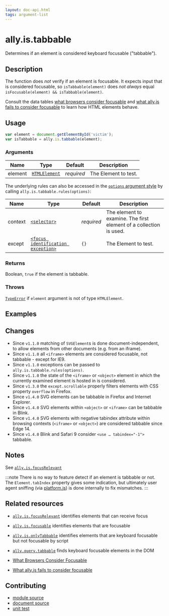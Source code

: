```yaml
---
layout: doc-api.html
tags: argument-list
---
```


# ally.is.tabbable

Determines if an element is considered keyboard focusable ("tabbable").


## Description

The function does *not* verify if an element is focusable. It expects input that is considered focusable, so `isTabbable(element)` does *not always* equal `isFocusable(element) && isTabbable(element)`.

Consult the data tables [what browsers consider focusable](../../data-tables/focusable.md) and [what ally.js fails to consider focusable](../../data-tables/focusable.is.md) to learn how HTML elements behave.


## Usage

```js
var element = document.getElementById('victim');
var isTabbable = ally.is.tabbable(element);
```

### Arguments

| Name | Type | Default | Description |
| ---- | ---- | ------- | ----------- |
| element | [`HTMLElement`](https://developer.mozilla.org/en/docs/Web/API/HTMLElement) | *required* | The Element to test. |

The underlying rules can also be accessed in the [`options` argument style](../concepts.md#single-options-argument) by calling `ally.is.tabbable.rules(options)`:

| Name | Type | Default | Description |
| ---- | ---- | ------- | ----------- |
| context | [`<selector>`](../concepts.md#selector) | *required* | The element to examine. The first element of a collection is used. |
| except | [`<focus identification exception>`](../concepts.md#focus-identification-exceptions) | `{}` | The Element to test. |

### Returns

Boolean, `true` if the element is tabbable.

### Throws

[`TypeError`](https://developer.mozilla.org/en-US/docs/Web/JavaScript/Reference/Global_Objects/TypeError) if `element` argument is not of type `HTMLElement`.


## Examples


## Changes

* Since `v1.1.0` matching of `SVGElement`s is done document-independent, to allow elements from other documents (e.g. from an iframe).
* Since `v1.1.0` all `<iframe>` elements are considered focusable, not tabbable - except for IE9.
* Since `v1.1.0` exceptions can be passed to `ally.is.tabbable.rules(options)`.
* Since `v1.1.0` the state of the `<iframe>` or `<object>` element in which the currently examined element is hosted in is considered.
* Since `v1.3.0` the `except.scrollable` properly filters elements with CSS property `overflow` in Firefox.
* Since `v1.4.0` SVG elements can be tabbable in Firefox and Internet Explorer.
* Since `v1.4.0` SVG elements within `<object>` or `<iframe>` can be tabbable in Blink.
* Since `v1.4.0` SVG elements with negative tabindex attribute within browsing contexts (`<iframe>` or `<object>`) are considered tabbable since Edge 14.
* Since `v1.4.0` Blink and Safari 9 consider `<use … tabindex="-1">` tabbable.


## Notes

See [`ally.is.focusRelevant`](./focus-relevant.md#notes)

:::note
There is no way to feature detect if an element is tabbable or not. The `Element.tabIndex` property gives some indication, but ultimately user agent sniffing (via [platform.js](https://github.com/bestiejs/platform.js/)) is done internally to fix mismatches.
:::


## Related resources

* [`ally.is.focusRelevant`](focus-relevant.md) identifies elements that can receive focus
* [`ally.is.focusable`](focusable.md) identifies elements that are focusable
* [`ally.is.onlyTabbable`](focusable.md) identifies elements that are keyboard focusable but not focusable by script
* [`ally.query.tabbable`](../query/tabbable.md) finds keyboard focusable elements in the DOM

* [What Browsers Consider Focusable](../../data-tables/focusable.md)
* [What ally.js fails to consider focusable](../../data-tables/focusable.is.md)


## Contributing

* [module source](https://github.com/medialize/ally.js/blob/master/src/is/tabbable.js)
* [document source](https://github.com/medialize/ally.js/blob/master/docs/api/is/tabbable.md)
* [unit test](https://github.com/medialize/ally.js/blob/master/test/unit/is.tabbable.test.js)

